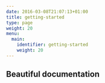 ```yaml
---
date: 2016-03-08T21:07:13+01:00
title: getting-started
type: page
weight: 20
menu:
  main:
    identifier: getting-started
    weight: 20
---
```


## Beautiful documentation
